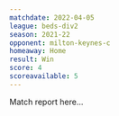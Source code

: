 ```yaml
---
matchdate: 2022-04-05
league: beds-div2
season: 2021-22
opponent: milton-keynes-c
homeaway: Home
result: Win
score: 4
scoreavailable: 5
---
```


Match report here...